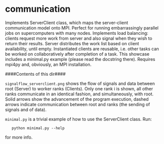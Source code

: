 communication
=============

Implements ServerClient class, which maps the server-client
communication model onto MPI. Perfect for running embarrassingly
parallel jobs on supercomputers with many nodes. Implements load
balancing: clients request more work from server and also signal when
they wish to return their results. Server distributes the work list
based on client availability, until empty. Instantiated clients are
reusable, i.e. other tasks can be worked on collaboratively after
completion of a task. This showcase includes a minimal.py example
(please read the docstring there). Requires mpi4py and, obviously, an
MPI installation.


####Contents of this dir####

`signalflow_serverclient.png` shows the flow of signals and data between
root (Server) to worker ranks (Clients). Only one rank i is shown, all
other ranks communicate in an identical fashion, and simultaneously,
with root. Solid arrows show the advancement of the program execution,
dashed arrows indicate communication between root and ranks (the
sending of signals and of data).

`minimal.py` is a trivial example of how to use the ServerClient class. Run:

```
   python minimal.py --help
```

for more info. 